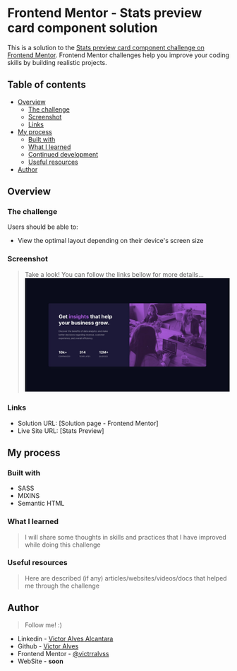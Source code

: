 # Frontend Mentor - Stats preview card component solution

This is a solution to the [Stats preview card component challenge on Frontend Mentor](https://www.frontendmentor.io/challenges/stats-preview-card-component-8JqbgoU62). Frontend Mentor challenges help you improve your coding skills by building realistic projects. 

## Table of contents

- [Overview](#overview)
  - [The challenge](#the-challenge)
  - [Screenshot](#screenshot)
  - [Links](#links)
- [My process](#my-process)
  - [Built with](#built-with)
  - [What I learned](#what-i-learned)
  - [Continued development](#continued-development)
  - [Useful resources](#useful-resources)
- [Author](#author)

## Overview

### The challenge

Users should be able to:

- View the optimal layout depending on their device's screen size

### Screenshot
>Take a look! You can follow the links bellow for more details...
![desktop-design.jpg](design%2Fdesktop-design.jpg)

### Links

- Solution URL: [Solution page - Frontend Mentor]
- Live Site URL: [Stats Preview]

## My process

### Built with
- SASS
- MIXINS
- Semantic HTML

### What I learned
>I will share some thoughts in skills and practices that I have improved while doing this challenge


### Useful resources
>Here are described (if any) articles/websites/videos/docs that helped me through the challenge


## Author
>Follow me! :)
- Linkedin - [Victor Alves Alcantara](https://www.linkedin.com/in/victrralvss/)
- Github - [Victor Alves](https://github.com/victrralvss)
- Frontend Mentor - [@victrralvss](https://www.frontendmentor.io/profile/victrralvss)
- WebSite - __soon__

